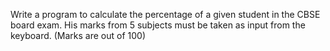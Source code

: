 Write a program to calculate the percentage of a given student in the CBSE board exam. His marks from 5 subjects must be taken as input from the keyboard. (Marks are out of 100)
